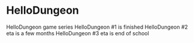 HelloDungeon
============

HelloDungeon game series
HelloDungeon #1 is finished
HelloDungeon #2 eta is a few months
HelloDungeon #3 eta is end of school
